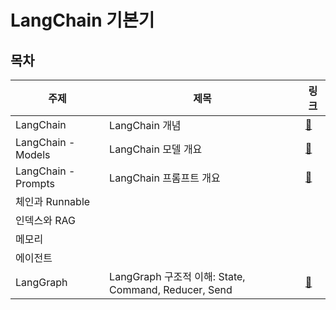 # LangChain 기본기

## 목차

| 주제 | 제목 | 링크 |
|---|---|---|
| LangChain | LangChain 개념 | [🔗](00-concept.md) |
| LangChain - Models | LangChain 모델 개요 | [🔗](01-models.md) |
| LangChain - Prompts | LangChain 프롬프트 개요 | [🔗](02-prompts.md) |
| 체인과 Runnable |
| 인덱스와 RAG |
| 메모리 |
| 에이전트 |
| LangGraph | LangGraph 구조적 이해: State, Command, Reducer, Send | [🔗](09-langgraph.md)